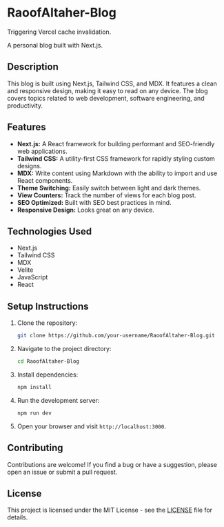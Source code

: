 # RaoofAltaher-Blog

Triggering Vercel cache invalidation.

A personal blog built with Next.js.

## Description

This blog is built using Next.js, Tailwind CSS, and MDX. It features a clean and responsive design, making it easy to read on any device. The blog covers topics related to web development, software engineering, and productivity.

## Features

*   **Next.js:**  A React framework for building performant and SEO-friendly web applications.
*   **Tailwind CSS:**  A utility-first CSS framework for rapidly styling custom designs.
*   **MDX:**  Write content using Markdown with the ability to import and use React components.
*   **Theme Switching:**  Easily switch between light and dark themes.
*   **View Counters:**  Track the number of views for each blog post.
*   **SEO Optimized:**  Built with SEO best practices in mind.
*   **Responsive Design:**  Looks great on any device.

## Technologies Used

*   Next.js
*   Tailwind CSS
*   MDX
*   Velite
*   JavaScript
*   React

## Setup Instructions

1.  Clone the repository:

    ```bash
    git clone https://github.com/your-username/RaoofAltaher-Blog.git
    ```
2.  Navigate to the project directory:

    ```bash
    cd RaoofAltaher-Blog
    ```
3.  Install dependencies:

    ```bash
    npm install
    ```
4.  Run the development server:

    ```bash
    npm run dev
    ```
5.  Open your browser and visit `http://localhost:3000`.

## Contributing

Contributions are welcome! If you find a bug or have a suggestion, please open an issue or submit a pull request.

## License

This project is licensed under the MIT License - see the [LICENSE](LICENSE) file for details.
